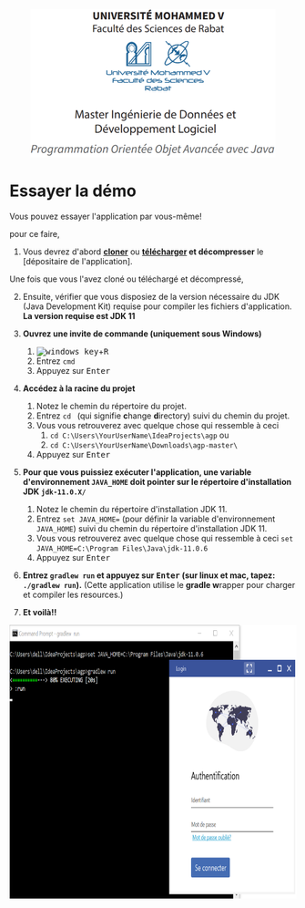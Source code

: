 <p align="center">
<img src="screenshots/img.png" height="260px" >
</p>



# Essayer la démo
Vous pouvez essayer l'application par vous-même!

pour ce faire,

1.  Vous devrez d'abord **[cloner]** ou **[télécharger] et décompresser** le [dépositaire de l'application].

Une fois que vous l'avez cloné ou téléchargé et décompressé,

2.  Ensuite, vérifier que vous disposiez de la version nécessaire du JDK (Java Development Kit) requise pour compiler les fichiers d'application. **La version requise est JDK 11**

2. **Ouvrez une invite de commande (uniquement sous Windows)** 
    1. <kbd>![windows key](http://i.stack.imgur.com/MB2Nl.jpg)</kbd>+<kbd>R</kbd>
    1. Entrez `cmd`
    1. Appuyez sur <kbd>Enter</kbd>

3. **Accédez à la racine du projet**
    1. Notez le chemin du répertoire du projet.
    2. Entrez `cd ` (qui signifie **c**hange **d**irectory) suivi du chemin du projet.
    3. Vous vous retrouverez avec quelque chose qui ressemble à ceci
        1. `cd C:\Users\YourUserName\IdeaProjects\agp` ou 
        2. `cd C:\Users\YourUserName\Downloads\agp-master\`
    4. Appuyez sur <kbd>Enter</kbd>
    
4. **Pour que vous puissiez exécuter l'application, une variable d'environnement `JAVA_HOME` doit pointer sur le répertoire d'installation JDK `jdk-11.0.X/`**
    1. Notez le chemin du répertoire d'installation JDK 11.
    2. Entrez `set JAVA_HOME=` (pour définir la variable d'environnement `JAVA_HOME`) suivi du chemin du répertoire d'installation JDK 11.
    3. Vous vous retrouverez avec quelque chose qui ressemble à ceci
        `set JAVA_HOME=C:\Program Files\Java\jdk-11.0.6` 
    4. Appuyez sur <kbd>Enter</kbd>

5. **Entrez `gradlew run` et appuyez sur <kbd>Enter</kbd> (sur linux et mac, tapez: `./gradlew run`).**
    (Cette application utilise le **gradle w**rapper pour charger et compiler les resources.)

5. **Et voilà!!**

<p align="center">
<img src="screenshots/ss9.png" height="480px" >
</p>

[cloner]: https://help.github.com/articles/cloning-a-repository/
[télécharger]: https://github.com/h3t1/agp/archive/master.zip
[Gradle]: https://stackoverflow.com/a/24828666/5432315
